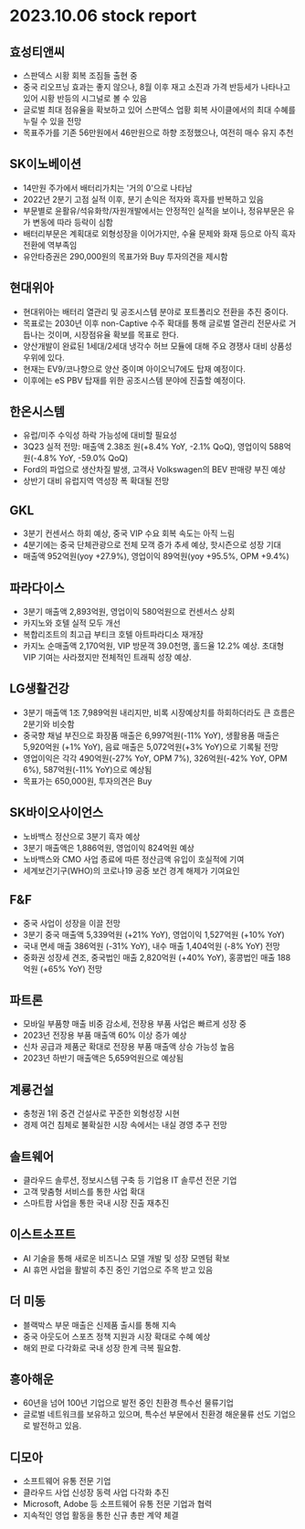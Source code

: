 # 2023.10.06 stock report
## 효성티앤씨
- 스판덱스 시황 회복 조짐들 출현 중
- 중국 리오프닝 효과는 좋지 않으나, 8월 이후 재고 소진과 가격 반등세가 나타나고 있어 시황 반등의 시그널로 볼 수 있음
- 글로벌 최대 점유율을 확보하고 있어 스판덱스 업황 회복 사이클에서의 최대 수혜를 누릴 수 있을 전망
- 목표주가를 기존 56만원에서 46만원으로 하향 조정했으나, 여전히 매수 유지 추천
## SK이노베이션
- 14만원 주가에서 배터리가치는 '거의 0'으로 나타남
- 2022년 2분기 고점 실적 이후, 분기 손익은 적자와 흑자를 반복하고 있음
- 부문별로 윤활유/석유화학/자원개발에서는 안정적인 실적을 보이나, 정유부문은 유가 변동에 따라 등락이 심함
- 배터리부문은 계획대로 외형성장을 이어가지만, 수율 문제와 화재 등으로 아직 흑자 전환에 역부족임
- 유안타증권은 290,000원의 목표가와 Buy 투자의견을 제시함
## 현대위아
- 현대위아는 배터리 열관리 및 공조시스템 분야로 포트폴리오 전환을 추진 중이다.
- 목표로는 2030년 이후 non-Captive 수주 확대를 통해 글로벌 열관리 전문사로 거듭나는 것이며, 시장점유율 확보를 목표로 한다.
- 양산개발이 완료된 1세대/2세대 냉각수 허브 모듈에 대해 주요 경쟁사 대비 상품성 우위에 있다.
- 현재는 EV9/코나향으로 양산 중이며 아이오닉7에도 탑재 예정이다.
-  이후에는 eS PBV 탑재를 위한 공조시스템 분야에 진출할 예정이다.
## 한온시스템
- 유럽/미주 수익성 하락 가능성에 대비할 필요성
- 3Q23 실적 전망: 매출액 2.38조 원(+8.4% YoY, -2.1% QoQ), 영업이익 588억 원(-4.8% YoY, -59.0% QoQ)
- Ford의 파업으로 생산차질 발생, 고객사 Volkswagen의 BEV 판매량 부진 예상
- 상반기 대비 유럽지역 역성장 폭 확대될 전망
## GKL
- 3분기 컨센서스 하회 예상, 중국 VIP 수요 회복 속도는 아직 느림
- 4분기에는 중국 단체관광으로 전체 모객 증가 추세 예상, 핫시즌으로 성장 기대
- 매출액 952억원(yoy +27.9%), 영업이익 89억원(yoy +95.5%, OPM +9.4%)
## 파라다이스
- 3분기 매출액 2,893억원, 영업이익 580억원으로 컨센서스 상회
- 카지노와 호텔 실적 모두 개선
- 복합리조트의 최고급 부티크 호텔 아트파라디소 재개장
- 카지노 순매출액 2,170억원, VIP 방문객 39.0천명, 홀드율 12.2% 예상. 초대형 VIP 기여는 사라졌지만 전체적인 트래픽 성장 예상.
## LG생활건강
- 3분기 매출액 1조 7,989억원 내리지만, 비록 시장예상치를 하회하더라도 큰 흐름은 2분기와 비슷함
- 중국향 채널 부진으로 화장품 매출은 6,997억원(-11% YoY), 생활용품 매출은 5,920억원 (+1% YoY), 음료 매출은 5,072억원(+3% YoY)으로 기록될 전망
- 영업이익은 각각 490억원(-27% YoY, OPM 7%), 326억원(-42% YoY, OPM 6%), 587억원(-11% YoY)으로 예상됨
- 목표가는 650,000원, 투자의견은 Buy
## SK바이오사이언스
- 노바백스 정산으로 3분기 흑자 예상
- 3분기 매출액은 1,886억원, 영업이익 824억원 예상
- 노바백스와 CMO 사업 종료에 따른 정산금액 유입이 호실적에 기여
- 세계보건기구(WHO)의 코로나19 공중 보건 경계 해제가 기여요인
## F&F
- 중국 사업이 성장을 이끌 전망
- 3분기 중국 매출액 5,339억원 (+21% YoY), 영업이익 1,527억원 (+10% YoY)
- 국내 면세 매출 386억원 (-31% YoY), 내수 매출 1,404억원 (-8% YoY) 전망
- 중화권 성장세 견조, 중국법인 매출 2,820억원 (+40% YoY), 홍콩법인 매출 188억원 (+65% YoY) 전망
## 파트론
- 모바일 부품향 매출 비중 감소세, 전장용 부품 사업은 빠르게 성장 중
- 2023년 전장용 부품 매출액 60% 이상 증가 예상
- 신차 공급과 제품군 확대로 전장용 부품 매출액 상승 가능성 높음
- 2023년 하반기 매출액은 5,659억원으로 예상됨
## 계룡건설
- 충청권 1위 중견 건설사로 꾸준한 외형성장 시현
- 경제 여건 침체로 불확실한 시장 속에서는 내실 경영 추구 전망
## 솔트웨어
- 클라우드 솔루션, 정보시스템 구축 등 기업용 IT 솔루션 전문 기업
- 고객 맞춤형 서비스를 통한 사업 확대
- 스마트팜 사업을 통한 국내 시장 진출 재추진
## 이스트소프트
- AI 기술을 통해 새로운 비즈니스 모델 개발 및 성장 모멘텀 확보
- AI 휴먼 사업을 활발히 추진 중인 기업으로 주목 받고 있음
## 더 미동
- 블랙박스 부문 매출은 신제품 출시를 통해 지속
- 중국 아웃도어 스포츠 정책 지원과 시장 확대로 수혜 예상
- 해외 판로 다각화로 국내 성장 한계 극복 필요함.
## 흥아해운
- 60년을 넘어 100년 기업으로 발전 중인 친환경 특수선 물류기업
- 글로벌 네트워크를 보유하고 있으며, 특수선 부문에서 친환경 해운물류 선도 기업으로 발전하고 있음.
## 디모아
- 소프트웨어 유통 전문 기업
- 클라우드 사업 신성장 동력 사업 다각화 추진
- Microsoft, Adobe 등 소프트웨어 유통 전문 기업과 협력
- 지속적인 영업 활동을 통한 신규 총판 계약 체결